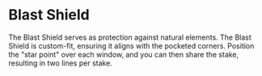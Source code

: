 # Blast Shield

The Blast Shield serves as protection against natural elements. The Blast Shield is custom-fit, ensuring it aligns
with the pocketed corners. Position the "star point" over each window, and you can then share the stake,
resulting in two lines per stake.
